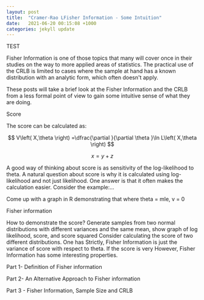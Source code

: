 ```yaml
---
layout: post
title:  "Cramer-Rao LFisher Information - Some Intuition"
date:   2021-06-20 00:15:08 +1000
categories: jekyll update
---
```

TEST

Fisher Information is one of those topics that many will cover once in their studies on the way to more applied areas of statistics. The practical use of the CRLB is limited to cases where the sample at hand has a known distribution with an analytic form, which often doesn't apply.

These posts will take a brief look at the Fisher Information and the CRLB from a less formal point of view to gain some intuitive sense of what they are doing.

Score

The score can be calculated as:

$$ V\left( X,\theta \right) =\dfrac{\partial }{\partial \theta }\ln L\left( X,\theta \right) $$

$$ x=y+z $$

A good way of thinking about score is as sensitivity of the log-likelihood to theta. A natural question about score is why it is calculated using log-likelihood and not just likelihood. One answer is that it often makes the calculation easier. Consider the example:...

Come up with a graph in R
demonstrating that where theta = mle, v = 0

Fisher information

How to demonstrate the score?
Generate samples from two normal distributions with different variances and the same mean, show graph of
log likelihood, score, and score squared
Consider calculating the score of two different distributions. One has
Strictly, Fisher Information is just the variance of score with respect to theta. If the score is very
However, Fisher Information has some interesting properties.

Part 1- Definition of Fisher information

Part 2- An Alternative Approach to Fisher information

Part 3 - Fisher Information, Sample Size and CRLB
